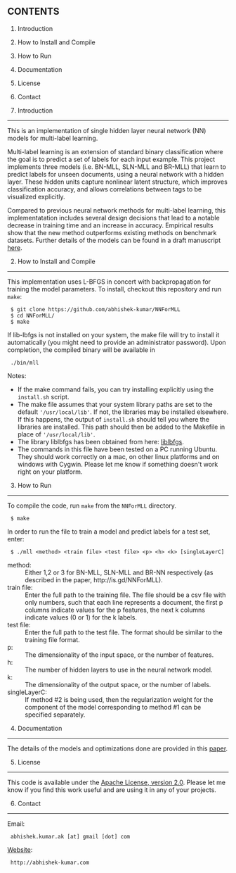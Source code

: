 CONTENTS
--------

1. Introduction
2. How to Install and Compile
3. How to Run
4. Documentation
5. License
6. Contact


1. Introduction
--------------------

This is an implementation of single hidden layer neural network (NN) models for multi-label learning.

Multi-label learning is an extension of standard binary classification where the goal is to predict a set of labels for each input example. This project implements three models (i.e. BN-MLL, SLN-MLL and BR-MLL) that learn to predict labels for unseen documents, using a neural network with a hidden layer. These hidden units capture nonlinear latent structure, which improves classification accuracy, and allows correlations between tags to be visualized explicitly.

Compared to previous neural network methods for multi-label learning, this implementatation includes several design decisions that lead to a notable decrease in training time and an increase in accuracy. Empirical results show that the new method outperforms existing methods on benchmark datasets.
Further details of the models can be found in a draft manuscript [here](http://is.gd/NNForMLL).


2. How to Install and Compile
---------------------
This implementation uses L-BFGS in concert with backpropagation for training the model parameters.
To install, checkout this repository and run `make`:


     $ git clone https://github.com/abhishek-kumar/NNForMLL
     $ cd NNForMLL/
     $ make

If lib-lbfgs is not installed on your system, the make file will try to install it automatically (you might need to provide an administrator password).
Upon completion, the compiled binary will be available in

     ./bin/mll

Notes:
  * If the make command fails, you can try installing explicitly using the `install.sh` script.
  * The make file assumes that your system library paths are set to the default `'/usr/local/lib'`. If not, the libraries may be installed elsewhere. If this happens, the output of `install.sh` should tell you where the libraries are installed. This path should then be added to the Makefile in place of `'/usr/local/lib'`.
  * The library liblbfgs has been obtained from here: [liblbfgs](http://www.chokkan.org/software/liblbfgs/).
  * The commands in this file have been tested on a PC running Ubuntu. They should work correctly on a mac, on other linux platforms and on windows with Cygwin. Please let me know if something doesn't work right on your platform.


3. How to Run
-----------------------------------
To compile the code, run `make` from the `NNForMLL` directory.

     $ make

In order to run the file to train a model and predict labels for a test set, enter:

     $ ./mll <method> <train file> <test file> <p> <h> <k> [singleLayerC]

<dl>
<dt>method:     </dt>
<dd>Either 1,2 or 3 for BN-MLL, SLN-MLL and BR-NN respectively (as described in the paper, http://is.gd/NNForMLL).</dd>

<dt>train file: </dt>
<dd>Enter the full path to the training file. The file should be a csv file with only numbers, such that each line represents a document, the first p columns indicate values for the p features, the next k columns indicate values (0 or 1) for the k labels.</th></tr>

<dt>test file:  </dt>
<dd>Enter the full path to the test file. The format should be similar to the training file format.</dd>

<dt>p:          </dt>
<dd>The dimensionality of the input space, or the number of features.</dd>

<dt>h:          </dt>
<dd>The number of hidden layers to use in the neural network model.</dd>

<dt>k:          </dt>
<dd>The dimensionality of the output space, or the number of labels.</dd>

<dt>singleLayerC:</dt>
<dd>If method #2 is being used, then the regularization weight for the component of the model corresponding to method #1 can be specified separately.</dd>
</dl>

4. Documentation
----------------
The details of the models and optimizations done are provided in this [paper](http://is.gd/NNForMLL).


5. License
----------
This code is available under the [Apache License, version 2.0](http://www.apache.org/licenses/LICENSE-2.0.html).
Please let me know if you find this work useful and are using it in any of your projects.


6. Contact
----------

Email:

     abhishek.kumar.ak [at] gmail [dot] com

[Website](http://abhishek-kumar.com):

     http://abhishek-kumar.com
